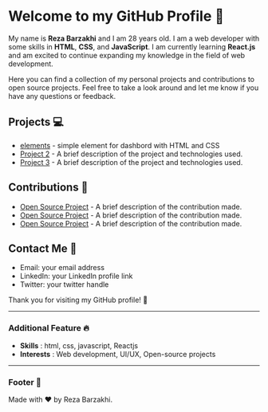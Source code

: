 # Welcome to my GitHub Profile 🚀

My name is **Reza Barzakhi** and I am 28 years old. I am a web developer with some skills in **HTML**, **CSS**, and **JavaScript**. I am currently learning **React.js** and am excited to continue expanding my knowledge in the field of web development.

Here you can find a collection of my personal projects and contributions to open source projects. Feel free to take a look around and let me know if you have any questions or feedback.

## Projects 💻
- [elements](https://github.com/rezabarzakhi/Elements) - simple element for dashbord with HTML and CSS
- [Project 2](link) - A brief description of the project and technologies used.
- [Project 3](link) - A brief description of the project and technologies used.

## Contributions 🤝
- [Open Source Project](link) - A brief description of the contribution made.
- [Open Source Project](link) - A brief description of the contribution made.
- [Open Source Project](link) - A brief description of the contribution made.

## Contact Me 📱
- Email: your email address
- LinkedIn: your LinkedIn profile link
- Twitter: your twitter handle

Thank you for visiting my GitHub profile! 👀

---

### Additional Feature 🔥
- **Skills** : html, css, javascript, Reactjs
- **Interests** : Web development, UI/UX, Open-source projects

---

### Footer 🦶
Made with ❤️ by Reza Barzakhi.
